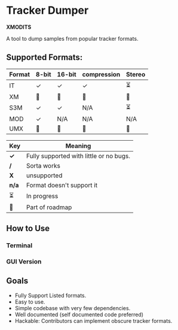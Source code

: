 # Tracker Dumper

**XMODITS**

A tool to dump samples from popular tracker formats.


## Supported Formats:
|Format| 8-bit| 16-bit| compression|Stereo|
| --- | --- | --- | --- | --- |
|IT| ✓|✓|✓|⏳|
| XM  | 🚧| 🚧| 🚧| 🚧|
| S3M | ✓| ✓| N/A| ⏳|
| MOD | ✓| N/A| N/A| N/A|
| UMX | 🚧| 🚧| 🚧| 🚧|


|Key| Meaning|
|---|---|
|**✓** | Fully supported with little or no bugs.|
| **/** | Sorta works|
| **X** | unsupported |
| **n/a** | Format doesn't support it|
| ⏳ | In progress|
| 🚧 | Part of roadmap |

## How to Use
### Terminal 

### GUI Version


## Goals
* Fully Support Listed formats.
* Easy to use.
* Simple codebase with very few dependencies. 
* Well documented (self documented code preferred)
* Hackable: Contributors can implement obscure tracker formats. 

